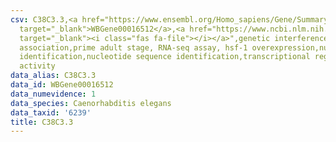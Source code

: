```yaml
---
csv: C38C3.3,<a href="https://www.ensembl.org/Homo_sapiens/Gene/Summary?db=core;g=WBGene00016512"
  target="_blank">WBGene00016512</a>,<a href="https://www.ncbi.nlm.nih.gov/pubmed/30894454"
  target="_blank"><i class="fas fa-file"></i></a>",genetic interference,functional
  association,prime adult stage, RNA-seq assay, hsf-1 overexpression,nucleotide sequence
  identification,nucleotide sequence identification,transcriptional regulation,up-regulates
  activity
data_alias: C38C3.3
data_id: WBGene00016512
data_numevidence: 1
data_species: Caenorhabditis elegans
data_taxid: '6239'
title: C38C3.3
---
```

